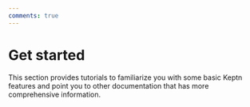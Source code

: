 ```yaml
---
comments: true
---
```


# Get started

This section provides tutorials to familiarize you
with some basic Keptn features
and point you to other documentation that has more comprehensive information.
